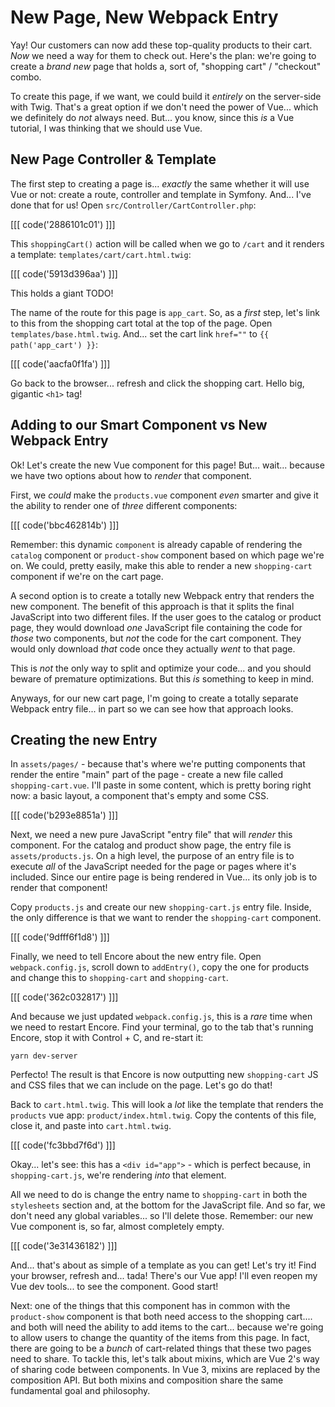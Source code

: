 # New Page, New Webpack Entry

Yay! Our customers can now add these top-quality products to their cart. *Now*
we need a way for them to check out. Here's the plan: we're going to create a
*brand new* page that holds a, sort of, "shopping cart" / "checkout" combo.

To create this page, if we want, we could build it *entirely* on the server-side
with Twig. That's a great option if we don't need the power of Vue... which we
definitely do *not* always need. But... you know, since this *is* a Vue tutorial,
I was thinking that we should use Vue.

## New Page Controller & Template

The first step to creating a page is... *exactly* the same whether it will
use Vue or not: create a route, controller and template in Symfony. And... I've
done that for us! Open `src/Controller/CartController.php`:

[[[ code('2886101c01') ]]]

This `shoppingCart()` action will be called when we go to `/cart` and it renders 
a template: `templates/cart/cart.html.twig`:

[[[ code('5913d396aa') ]]]

This holds a giant TODO!

The name of the route for this page is `app_cart`. So, as a *first* step, let's
link to this from the shopping cart total at the top of the page. Open
`templates/base.html.twig`. And... set the cart link `href=""` to
`{{ path('app_cart') }}`:

[[[ code('aacfa0f1fa') ]]]

Go back to the browser... refresh and click the shopping cart. Hello big, gigantic
`<h1>` tag!

## Adding to our Smart Component vs New Webpack Entry

Ok! Let's create the new Vue component for this page! But... wait... because
we have two options about how to *render* that component.

First, we *could* make the `products.vue` component *even* smarter and give it the
ability to render one of *three* different components:

[[[ code('bbc462814b') ]]]

Remember: this dynamic `component` is already capable of rendering the `catalog` 
component or `product-show` component based on which page we're on. We could, 
pretty easily, make this able to render a new `shopping-cart` component 
if we're on the cart page.

A second option is to create a totally new Webpack entry that renders the new
component. The benefit of this approach is that it splits the final JavaScript into
two different files. If the user goes to the catalog or product page, they would
download *one* JavaScript file containing the code for *those* two components, but
*not* the code for the cart component. They would only download *that* code once
they actually *went* to that page.

This is *not* the only way to split and optimize your code... and you should beware
of premature optimizations. But this *is* something to keep in mind.

Anyways, for our new cart page, I'm going to create a totally separate Webpack
entry file... in part so we can see how that approach looks.

## Creating the new Entry

In `assets/pages/` - because that's where we're putting components that
render the entire "main" part of the page - create a new file called
`shopping-cart.vue`. I'll paste in some content, which is pretty boring right now:
a basic layout, a component that's empty and some CSS.

[[[ code('b293e8851a') ]]]

Next, we need a new pure JavaScript "entry file" that will *render* this component.
For the catalog and product show page, the entry file is `assets/products.js`.
On a high level, the purpose of an entry file is to execute *all* of the JavaScript
needed for the page or pages where it's included. Since our entire page is being
rendered in Vue... its only job is to render that component!

Copy `products.js` and create our new `shopping-cart.js` entry file. Inside, the
only difference is that we want to render the `shopping-cart` component.

[[[ code('9dfff6f1d8') ]]]

Finally, we need to tell Encore about the new entry file. Open `webpack.config.js`,
scroll down to `addEntry()`, copy the one for products and change this to
`shopping-cart` and `shopping-cart`.

[[[ code('362c032817') ]]]

And because we just updated `webpack.config.js`, this is a *rare* time when
we need to restart Encore. Find your terminal, go to the tab that's running
Encore, stop it with Control + C, and re-start it:

```terminal
yarn dev-server
```

Perfecto! The result is that Encore is now outputting new `shopping-cart` JS
and CSS files that we can include on the page. Let's go do that!

Back to `cart.html.twig`. This will look a *lot* like the template that renders
the `products` vue app: `product/index.html.twig`. Copy the contents of this
file, close it, and paste into `cart.html.twig`.

[[[ code('fc3bbd7f6d') ]]]

Okay... let's see: this has a `<div id="app">` - which is perfect because, in
`shopping-cart.js`, we're rendering *into* that element.

All we need to do is change the entry name to `shopping-cart` in both the
`stylesheets` section and, at the bottom for the JavaScript file. And so far, we
don't need any global variables... so I'll delete those. Remember: our
new Vue component is, so far, almost completely empty.

[[[ code('3e31436182') ]]]

And... that's about as simple of a template as you can get! Let's try it! Find your
browser, refresh and... tada! There's our Vue app! I'll even reopen my
Vue dev tools... to see the component. Good start!

Next: one of the things that this component has in common with the `product-show`
component is that both need access to the shopping cart.... and both will need the
ability to add items to the cart... because we're going to allow users to change
the quantity of the items from this page. In fact, there are going to be a
*bunch* of cart-related things that these two pages need to share. To tackle this,
let's talk about mixins, which are Vue 2's way of sharing code between components.
In Vue 3, mixins are replaced by the composition API. But both mixins and
composition share the same fundamental goal and philosophy.
